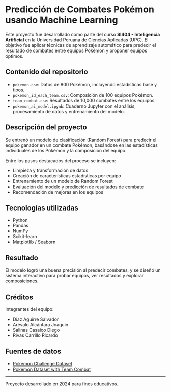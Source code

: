 # Predicción de Combates Pokémon usando Machine Learning

Este proyecto fue desarrollado como parte del curso **SI404 - Inteligencia Artificial** en la Universidad Peruana de Ciencias Aplicadas (UPC). El objetivo fue aplicar técnicas de aprendizaje automático para predecir el resultado de combates entre equipos Pokémon y proponer equipos óptimos.

## Contenido del repositorio

- `pokemon.csv`: Datos de 800 Pokémon, incluyendo estadísticas base y tipos.
- `pokemon_id_each_team.csv`: Composición de 100 equipos Pokémon.
- `team_combat.csv`: Resultados de 10,000 combates entre los equipos.
- `pokemon_ai_model.ipynb`: Cuaderno Jupyter con el análisis, procesamiento de datos y entrenamiento del modelo.

## Descripción del proyecto

Se entrenó un modelo de clasificación (Random Forest) para predecir el equipo ganador en un combate Pokémon, basándose en las estadísticas individuales de los Pokémon y la composición del equipo.

Entre los pasos destacados del proceso se incluyen:

- Limpieza y transformación de datos
- Creación de características estadísticas por equipo
- Entrenamiento de un modelo de Random Forest
- Evaluación del modelo y predicción de resultados de combate
- Recomendación de mejoras en los equipos

## Tecnologías utilizadas

- Python
- Pandas
- NumPy
- Scikit-learn
- Matplotlib / Seaborn

## Resultado

El modelo logró una buena precisión al predecir combates, y se diseñó un sistema interactivo para probar equipos, ver resultados y explorar composiciones.

## Créditos

Integrantes del equipo:
- Diaz Aguirre Salvador
- Arévalo Alcántara Joaquin
- Salinas Casaico Diego
- Rivas Carrillo Ricardo

## Fuentes de datos

- [Pokemon Challenge Dataset](https://www.kaggle.com/datasets/terminus7/pokemon-challenge)
- [Pokemon Dataset with Team Combat](https://www.kaggle.com/datasets/tuannguyenvananh/pokemon-dataset-with-team-combat)

---

Proyecto desarrollado en 2024 para fines educativos.
